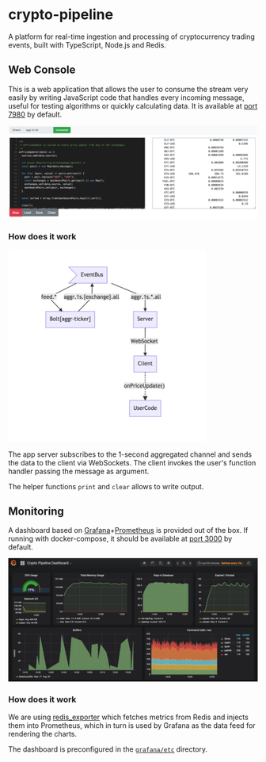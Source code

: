 crypto-pipeline
===============

A platform for real-time ingestion and processing of cryptocurrency trading events, built with TypeScript, Node.js and Redis.

Web Console
-----------

This is a web application that allows the user to consume the stream very easily by writing JavaScript code that handles every incoming message, useful for testing algorithms or quickly calculating data. It is available at [port 7980](http://localhost:7980) by default.

![Screenshot](doc/web-console-screenshot.png)

### How does it work

<img src="doc/web-console.png" width="400">

The app server subscribes to the 1-second aggregated channel and sends the data to the client via WebSockets. The client invokes the user's function handler passing the message as argument.

The helper functions `print` and `clear` allows to write output.

Monitoring
----------

A dashboard based on [Grafana](https://grafana.com/)+[Prometheus](https://prometheus.io/) is provided out of the box. If running with docker-compose, it should be available at [port 3000](http://localhost:3000) by default.

![Screenshot](doc/grafana-screenshot.png)

### How does it work

We are using [redis_exporter](https://github.com/oliver006/redis_exporter) which fetches metrics from Redis and injects them into Prometheus, which in turn is used by Grafana as the data feed for rendering the charts.

The dashboard is preconfigured in the [`grafana/etc`](grafana/etc) directory.

